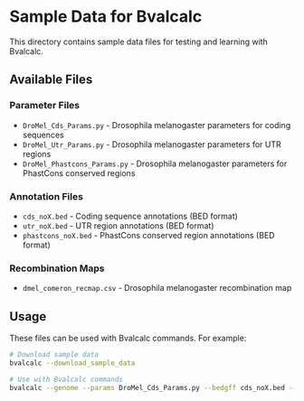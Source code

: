 # Sample Data for Bvalcalc

This directory contains sample data files for testing and learning with Bvalcalc.

## Available Files

### Parameter Files

- `DroMel_Cds_Params.py` - Drosophila melanogaster parameters for coding sequences
- `DroMel_Utr_Params.py` - Drosophila melanogaster parameters for UTR regions
- `DroMel_Phastcons_Params.py` - Drosophila melanogaster parameters for PhastCons conserved regions

### Annotation Files

- `cds_noX.bed` - Coding sequence annotations (BED format)
- `utr_noX.bed` - UTR region annotations (BED format)
- `phastcons_noX.bed` - PhastCons conserved region annotations (BED format)

### Recombination Maps

- `dmel_comeron_recmap.csv` - Drosophila melanogaster recombination map

## Usage

These files can be used with Bvalcalc commands. For example:

```bash
# Download sample data
bvalcalc --download_sample_data

# Use with Bvalcalc commands
bvalcalc --genome --params DroMel_Cds_Params.py --bedgff cds_noX.bed --rec_map dmel_comeron_recmap.csv
```
